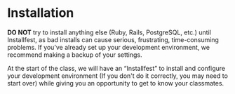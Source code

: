 # Installation

**DO NOT** try to install anything else (Ruby, Rails, PostgreSQL, etc.) until Installfest, as bad installs can cause serious, frustrating, time-consuming problems.  If you’ve already set up your development environment, we recommend making a backup of your settings.

At the start of the class, we will have an “Installfest” to install and configure your development environment (If you don't do it correctly, you may need to start over) while giving you an opportunity to get to know your classmates.
